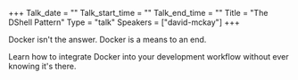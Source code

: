 +++
Talk_date = ""
Talk_start_time = ""
Talk_end_time = ""
Title = "The DShell Pattern"
Type = "talk"
Speakers = ["david-mckay"]
+++

Docker isn't the answer. Docker is a means to an end.

Learn how to integrate Docker into your development workflow without ever knowing it's there.
